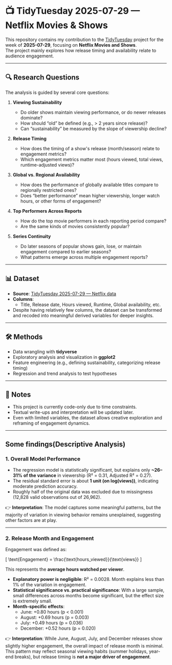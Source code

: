 # 📺 TidyTuesday 2025-07-29 — Netflix Movies & Shows

This repository contains my contribution to the [TidyTuesday](https://github.com/rfordatascience/tidytuesday) project for the week of **2025-07-29**, focusing on **Netflix Movies and Shows**.  
The project mainly explores how release timing and availability relate to audience engagement.

---

## 🔍 Research Questions

The analysis is guided by several core questions:

1. **Viewing Sustainability**
   - Do older shows maintain viewing performance, or do newer releases dominate?  
   - How should “old” be defined (e.g., > 2 years since release)?  
   - Can “sustainability” be measured by the slope of viewership decline?

2. **Release Timing**
   - How does the timing of a show's release (month/season) relate to engagement metrics?  
   - Which engagement metrics matter most (hours viewed, total views, runtime-adjusted views)?

3. **Global vs. Regional Availability**
   - How does the performance of globally available titles compare to regionally restricted ones?  
   - Does “better performance” mean higher viewership, longer watch hours, or other forms of engagement?

4. **Top Performers Across Reports**
   - How do the top movie performers in each reporting period compare?  
   - Are the same kinds of movies consistently popular?

5. **Series Continuity**
   - Do later seasons of popular shows gain, lose, or maintain engagement compared to earlier seasons?  
   - What patterns emerge across multiple engagement reports?

---

## 📊 Dataset

- **Source**: [TidyTuesday 2025-07-29 — Netflix data](https://github.com/rfordatascience/tidytuesday/blob/main/data/2025/2025-07-29/readme.md)  
- **Columns**:  
  - Title, Release date, Hours viewed, Runtime, Global availability, etc.  
- Despite having relatively few columns, the dataset can be transformed and recoded into meaningful derived variables for deeper insights.

---

## 🛠 Methods

- Data wrangling with **tidyverse**  
- Exploratory analysis and visualization in **ggplot2**  
- Feature engineering (e.g., defining sustainability, categorizing release timing)  
- Regression and trend analysis to test hypotheses

---

## 🚧 Notes

- This project is currently code-only due to time constraints.  
- Textual write-ups and interpretation will be updated later.  
- Even with limited variables, the dataset allows creative exploration and reframing of engagement dynamics.

---
## Some findings(Descriptive Analysis)
### 1. Overall Model Performance
- The regression model is statistically significant, but explains only **~26–31% of the variance** in viewership (R² = 0.31, Adjusted R² = 0.27).  
- The residual standard error is about **1 unit (on log(views))**, indicating moderate prediction accuracy.  
- Roughly half of the original data was excluded due to missingness (12,828 valid observations out of 26,962).  

👉 **Interpretation**: The model captures some meaningful patterns, but the majority of variation in viewing behavior remains unexplained, suggesting other factors are at play.

---

### 2. Release Month and Engagement
Engagement was defined as:  

\[
\text{Engagement} = \frac{\text{hours\_viewed}}{\text{views}}
\]

This represents the **average hours watched per viewer**.

- **Explanatory power is negligible**: R² = 0.0028. Month explains less than 1% of the variation in engagement.  
- **Statistical significance vs. practical significance**: With a large sample, small differences across months become significant, but the effect size is extremely small.  
- **Month-specific effects**:  
  - June: +0.80 hours (p < 0.001)  
  - August: +0.69 hours (p = 0.003)  
  - July: +0.49 hours (p = 0.036)  
  - December: +0.52 hours (p = 0.020)  

👉 **Interpretation**: While June, August, July, and December releases show slightly higher engagement, the overall impact of release month is minimal. This pattern may reflect seasonal viewing habits (summer holidays, year-end breaks), but release timing is **not a major driver of engagement**.
